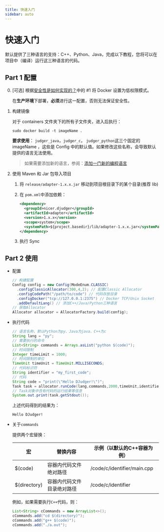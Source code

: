 ```yaml
---
title: 快速入门
sidebar: auto
---
```

# 快速入门

默认提供了三种语言的支持：C++、Python、Java，完成以下教程，您将可以在项目中（编译）运行这三种语言的代码。

## Part 1 配置

0. [可选] 根据[安全性是如何实现的？](how-to-be-safe.md)中的 #1 将 Docker 设置为低权限模式。

   在**生产环境**下部署，**必须**进行这一配置，否则无法保证安全性。

1. 构建镜像

   对于 containers 文件夹下的所有子文件夹，进入后执行：

   ```shell
   sudo docker build -t imageName .
   ```

   **要求使用**： `judger_java`，`judger_c`， `judger_python`这三个固定的 imageName ，这些是 Config 中的默认值。如果修改这些名称，会导致默认提供的语言无法使用。

   > 如果需要添加新的语言，参阅：[添加一门新的编程语言](add-new-language.md)

2. 使用 Maven 和 Jar 包导入项目

   1. 将 `release/adapter-1.x.x.jar` 移动到项目根目录下的某个目录(推荐 lib)

   2. 在 `pom.xml`中添加依赖：

      ```xml
      <dependency>
        <groupId>nicer.djudger</groupId>
        <artifactId>adapter</artifactId>
        <version>1.x.x</version>
        <scope>system</scope>
        <systemPath>${project.basedir}/lib/adapter-1.x.x.jar</systemPath>
      </dependency>
      ```

   3. 执行 Sync

## Part 2 使用

* 配置

  ```java
  // 构建配置
  Config config = new Config(ModeEnum.CLASSIC)
    .configClassicAllocator(300,4,2); // 配置Classic Allocator
    .configCodePath("/path/to/code") // 代码存放目录
    .configDocker("tcp://127.0.0.1:2375") // Docker TCP/Unix Socket
    .addDefaultLang() // 添加C++/Java/Python三种语言
  // 获取Allocator
  Allocator allocator = AllocatorFactory.build(config);
  ```

* 执行代码

  ```java
  // 语言名称，默认Python为py、Java为java、C++为c
  String lang = "py"; 
  // 需要执行的命令
  List<String> commands = Arrays.asList("python $(code)");
  // 时间限制
  Integer timeLimit = 1000;
  // 时间限制的单位
  TimeUnit timeUnit = TimeUnit.MILLISECONDS;
  // 代码标识符
  String identifier = "my_first_code";
  // 代码
  String code = "print(\"Hello DJudger!\")";
  Task task = allocator.runCode(lang,commands,2000,timeUnit,identifier,code);
  // Task对象中含有代码的运行结果等信息
  System.out.print(task.getStdout());
  ```
  
  上述代码得到的结果为：
  
  ```
  Hello DJudger!
  ```
  
* 关于`commands`

  提供两个宏替换：

  | 宏           | 替换内容                   | 示例（以默认的C++容器为例） |
  | ------------ | -------------------------- | --------------------------- |
  | $(code)      | 容器内代码文件绝对路径     | /code/c/identifier/main.cpp |
  | $(directory) | 容器内代码文件目录绝对路径 | /code/c/identifier          |

  例如，如果需要执行`C++`代码，则：

  ```java
  List<String> cCommands = new ArrayList<>();
  cCommands.add("cd $(directory)");
  cCommands.add("g++ $(code)");
  cCommands.add("./a.out");
  ```

  


